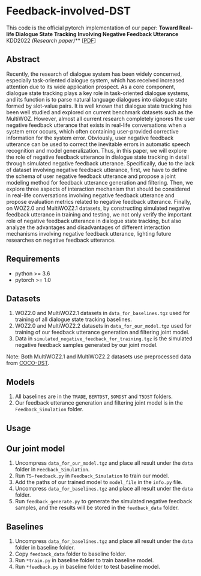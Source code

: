 # Feedback-involved-DST

This code is the official pytorch implementation of our paper: **Toward Real-life Dialogue State Tracking Involving Negative Feedback Utterance** KDD2022 *(Research paper)***  [[PDF](https://dl.acm.org/doi/10.1145/3534678.3539385)]

## Abstract
Recently, the research of dialogue system has been widely concerned, especially task-oriented dialogue system, which has received increased attention due to its wide application prospect. As a core component, dialogue state tracking plays a key role in task-oriented dialogue systems, and its function is to parse natural language dialogues into dialogue state formed by slot-value pairs. It is well known that dialogue state tracking has been well studied and explored on current benchmark datasets such as the MultiWOZ. However, almost all current research completely ignores the user negative feedback utterance that exists in real-life conversations when a system error occurs, which often containing user-provided corrective information for the system error. Obviously, user negative feedback utterance can be used to correct the inevitable errors in automatic speech recognition and model generalization. Thus, in this paper, we will explore the role of negative feedback utterance in dialogue state tracking in detail through simulated negative feedback utterance. Specifically, due to the lack of dataset involving negative feedback utterance, first, we have to define the schema of user negative feedback utterance and propose a joint modeling method for feedback utterance generation and filtering. Then, we explore three aspects of interaction mechanism that should be considered in real-life conversations involving negative feedback utterance and propose evaluation metrics related to negative feedback utterance. Finally, on WOZ2.0 and MultiWOZ2.1 datasets, by constructing simulated negative feedback utterance in training and testing, we not only verify the important role of negative feedback utterance in dialogue state tracking, but also analyze the advantages and disadvantages of different interaction mechanisms involving negative feedback utterance, lighting future researches on negative feedback utterance.

## Requirements
* python >= 3.6
* pytorch >= 1.0

## Datasets

1. WOZ2.0 and MultiWOZ2.1 datasets in ```data_for_baselines.tgz``` used for training of all dialogue state tracking baselines.
2. WOZ2.0 and MultiWOZ2.2 datasets in ```data_for_our_model.tgz``` used for training of our feedback utterance generation and filtering joint model.
3. Data in ```simulated_negative_feedback_for_training.tgz``` is the simulated negative feedback samples generated by our joint model.

Note: Both MultiWOZ2.1 and MultiWOZ2.2 datasets use preprocessed data from [COCO-DST](https://github.com/salesforce/coco-dst).

## Models

1. All baselines are in the ```TRADE```, ```BERTDST```, ```SOMDST``` and ```T5DST``` folders.
2. Our feedback utterance generation and filtering joint model is in the ```Feedback_Simulation``` folder.

## Usage

## Our joint model
1. Uncompress ```data_for_our_model.tgz``` and place all result under the ```data``` folder in ```Feedback_Simulation```.
2. Run ```T5-feedback.py``` in ```Feedback_Simulation``` to train our model.
3. Add the paths of our trained model to ```model_file``` in the ```info.py``` file.
4. Uncompress ```data_for_baselines.tgz``` and place all result under the ```data``` folder.
5. Run ```feedback_generate.py``` to generate the simulated negative feedback samples, and the results will be stored in the ```feedback_data``` folder.

## Baselines
1. Uncompress ```data_for_baselines.tgz``` and place all result under the ```data``` folder in baseline folder.
2. Copy ```feedback_data``` folder to baseline folder.
2. Run ```*train.py``` in baseline folder to train baseline model.
3. Run ```*feedback.py``` in baseline folder to test baseline model.

